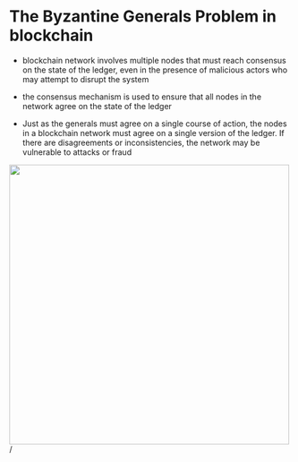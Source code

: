  

# The Byzantine Generals Problem in blockchain
<p>


- blockchain network involves multiple nodes that must reach consensus on the state of the ledger, even in the presence of malicious actors who may attempt to disrupt the system

- the consensus mechanism is used to ensure that all nodes in the network agree on the state of the ledger

- Just as the generals must agree on a single course of action, the nodes in a blockchain network must agree on a single version of the ledger. If there are disagreements or inconsistencies, the network may be vulnerable to attacks or fraud


</p>
  <div>
    <img border="rounded"  src="/generals copy.png" width="500"  >
</div>
<div class="absolute right-5px bottom-5px">
<SlideCurrentNo /> / <SlidesTotal />
</div>